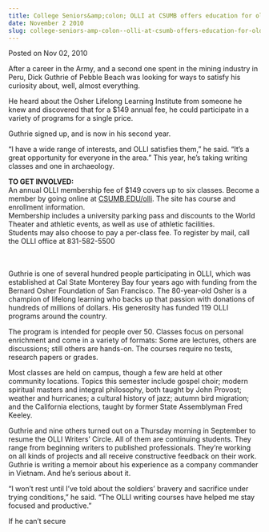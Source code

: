 ```yaml
---
title: College Seniors&amp;colon; OLLI at CSUMB offers education for older students
date: November 2 2010
slug: college-seniors-amp-colon--olli-at-csumb-offers-education-for-older-students
---
```


<span class="date">Posted on Nov 02, 2010 </span>

<p>After a career in the Army, and a second one spent in the mining
industry in Peru, Dick Guthrie of Pebble Beach was looking for ways
to satisfy his curiosity about, well, almost everything.</p>
<p>He heard about the Osher Lifelong Learning Institute from
someone he knew and discovered that for a $149 annual fee, he could
participate in a variety of programs for a single price.</p>
<p>Guthrie signed up, and is now in his second year.</p>
<p>&#x201C;I have a wide range of interests, and OLLI satisfies them,&#x201D; he
said. &#x201C;It&#x2019;s a great opportunity for everyone in the area.&#x201D; This
year, he&#x2019;s taking writing classes and one in archaeology.</p>
<p class="pullquote"><strong>TO GET INVOLVED:</strong><br>
An annual OLLI membership fee of $149 covers up to six classes.
Become a member by going online at <a href="http://news.csumb.edu/node/9305" rel="nofollow">CSUMB.EDU/olli</a>. The site has course and enrollment
information.<br>
Membership includes a university parking pass and discounts to the
World Theater and athletic events, as well as use of athletic
facilities.<br>
Students may also choose to pay a per-class fee. To register by
mail, call the OLLI office at 831-582-5500</br></br></br></p>
<p>Guthrie is one of several hundred people participating in OLLI,
which was established at Cal State Monterey Bay four years ago with
funding from the Bernard Osher Foundation of San Francisco. The
80-year-old Osher is a champion of lifelong learning who backs up
that passion with donations of hundreds of millions of dollars. His
generosity has funded 119 OLLI programs around the country.</p>
<p>The program is intended for people over 50. Classes focus on
personal enrichment and come in a variety of formats: Some are
lectures, others are discussions; still others are hands-on. The
courses require no tests, research papers or grades.</p>
<p>Most classes are held on campus, though a few are held at other
community locations. Topics this semester include gospel choir;
modern spiritual masters and integral philosophy, both taught by
John Provost; weather and hurricanes; a cultural history of jazz;
autumn bird migration; and the California elections, taught by
former State Assemblyman Fred Keeley.</p>
<p>Guthrie and nine others turned out on a Thursday morning in
September to resume the OLLI Writers&#x2019; Circle. All of them are
continuing students. They range from beginning writers to published
professionals. They&#x2019;re working on all kinds of projects and all
receive constructive feedback on their work. Guthrie is writing a
memoir about his experience as a company commander in Vietnam. And
he&#x2019;s serious about it.</p>
<p>&#x201C;I won&#x2019;t rest until I&#x2019;ve told about the soldiers&#x2019; bravery and
sacrifice under trying conditions,&#x201D; he said. &#x201C;The OLLI writing
courses have helped me stay focused and productive.&#x201D;</p>
<p>If he can&#x2019;t secure </p>
